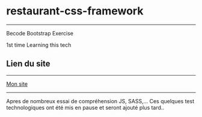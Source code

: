 # restaurant-css-framework

______

Becode Bootstrap Exercise 

1st time Learning this tech

## Lien du site 

______

[Mon site](https://killiandmt.github.io/restaurant-css-framework/)

______

Apres de nombreux essai de compréhension JS, SASS,... Ces quelques test technologiques ont été mis en pause et seront ajouté plus tard.. 


